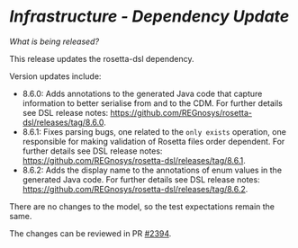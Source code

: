 # _Infrastructure - Dependency Update_

_What is being released?_

This release updates the rosetta-dsl dependency.

Version updates include:
- 8.6.0: Adds annotations to the generated Java code that capture information to better serialise from and to the CDM. For further details see DSL release notes: https://github.com/REGnosys/rosetta-dsl/releases/tag/8.6.0.
- 8.6.1: Fixes parsing bugs, one related to the `only exists` operation, one responsible for making validation of Rosetta files order dependent. For further details see DSL release notes: https://github.com/REGnosys/rosetta-dsl/releases/tag/8.6.1.
- 8.6.2: Adds the display name to the annotations of enum values in the generated Java code. For further details see DSL release notes: https://github.com/REGnosys/rosetta-dsl/releases/tag/8.6.2.

There are no changes to the model, so the test expectations remain the same.

The changes can be reviewed in PR [#2394](https://github.com/finos/common-domain-model/pull/2394).
